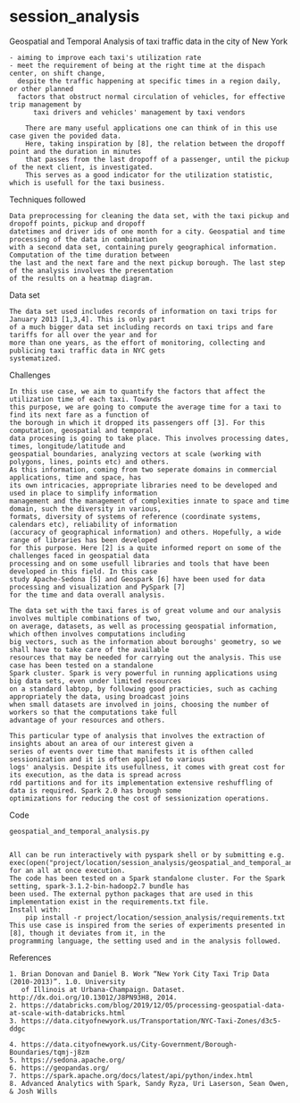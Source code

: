 # session_analysis

Geospatial and Temporal Analysis of taxi traffic data in the city of New York     

	- aiming to improve each taxi's utilization rate
	- meet the requirement of being at the right time at the dispach center, on shift change, 
	  despite the traffic happening at specific times in a region daily, or other planned
	  factors that obstruct normal circulation of vehicles, for effective trip management by 
          taxi drivers and vehicles' management by taxi vendors
    
    	There are many useful applications one can think of in this use case given the povided data.
    	Here, taking inspiration by [8], the relation between the dropoff point and the duration in minutes
    	that passes from the last dropoff of a passenger, until the pickup of the next client, is investigated.
    	This serves as a good indicator for the utilization statistic, which is usefull for the taxi business. 	
 
 
 
Techniques followed

	Data preprocessing for cleaning the data set, with the taxi pickup and dropoff points, pickup and dropoff 
	datetimes and driver ids of one month for a city. Geospatial and time processing of the data in combination
	with a second data set, containing purely geographical information. Computation of the time duration between
	the last and the next fare and the next pickup borough. The last step of the analysis involves the presentation 
	of the results on a heatmap diagram.


  
Data set

	The data set used includes records of information on taxi trips for January 2013 [1,3,4]. This is only part
	of a much bigger data set including records on taxi trips and fare tariffs for all over the year and for 
	more than one years, as the effort of monitoring, collecting and publicing taxi traffic data in NYC gets 
	systematized. 



Challenges

	In this use case, we aim to quantify the factors that affect the utilization time of each taxi. Towards
    this purpose, we are going to compute the average time for a taxi to find its next fare as a function of
	the borough in which it dropped its passengers off [3]. For this computation, geospatial and temporal 
	data procesing is going to take place. This involves processing dates, times, longitude/latitude and
	geospatial boundaries, analyzing vectors at scale (working with polygons, lines, points etc) and others.
    As this information, coming from two seperate domains in commercial applications, time and space, has 
	its own intricacies, appropriate libraries need to be developed and used in place to simplify information
	management and the management of complexities innate to space and time domain, such the diversity in various,
    formats, diversity of systems of reference (coordinate systems, calendars etc), reliability of information
    (accuracy of geographical information) and others. Hopefully, a wide range of libraries has been developed
    for this purpose. Here [2] is a quite informed report on some of the challenges faced in geospatial data 
	processing and on some usefull libraries and tools that have been developed in this field. In this case
	study Apache-Sedona [5] and Geospark [6] have been used for data processing and visualization and PySpark [7]
	for the time and data overall analysis.
	
	The data set with the taxi fares is of great volume and our analysis involves multiple combinations of two,
	on average,	datasets, as well as processing geospatial information, which ofthen involves computations including
	big vectors, such as the information about boroughs' geometry, so we shall have to take care of the available
	resources that may be needed for carrying out the analysis. This use case has been tested on a standalone 
	Spark cluster. Spark is very powerful in running applications using big data sets, even under limited resources
	on a standard labtop, by following good practicies, such as caching appropriately the data, using broadcast joins 
	when small datasets are involved in joins, choosing the number of workers so that the computations take full 
	advantage of your resources and others.
	
	This particular type of analysis that involves the extraction of insights about an area of our interest given a 
	series of events over time that manifests it is ofthen called sessionization and it is often applied to various 
	logs' analysis. Despite its usefullness, it comes with great cost for its execution, as the data is spread across
	rdd partitions and for its implementation extensive reshuffling of data is required. Spark 2.0 has brough some 
	optimizations for reducing the cost of sessionization operations.


 
Code

    geospatial_and_temporal_analysis.py
   
    
	All can be run interactively with pyspark shell or by submitting e.g. 
	exec(open("project/location/session_analysis/geospatial_and_temporal_analysis.py").read()) for an all at once execution.
	The code has been tested on a Spark standalone cluster. For the Spark setting, spark-3.1.2-bin-hadoop2.7 bundle has 
	been used. The external python packages that are used in this implementation exist in the requirements.txt file. 
	Install with: 
	    pip install -r project/location/session_analysis/requirements.txt
    This use case is inspired from the series of experiments presented in [8], though it deviates from it, in the
    programming language, the setting used and in the analysis followed.



References

	1. Brian Donovan and Daniel B. Work “New York City Taxi Trip Data (2010-2013)”. 1.0. University
       of Illinois at Urbana-Champaign. Dataset. http://dx.doi.org/10.13012/J8PN93H8, 2014.
	2. https://databricks.com/blog/2019/12/05/processing-geospatial-data-at-scale-with-databricks.html  
	3. https://data.cityofnewyork.us/Transportation/NYC-Taxi-Zones/d3c5-ddgc
	
	4. https://data.cityofnewyork.us/City-Government/Borough-Boundaries/tqmj-j8zm
	5. https://sedona.apache.org/
	6. https://geopandas.org/
	7. https://spark.apache.org/docs/latest/api/python/index.html
	8. Advanced Analytics with Spark, Sandy Ryza, Uri Laserson, Sean Owen, & Josh Wills
	
